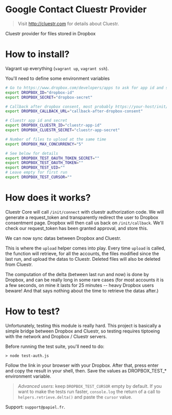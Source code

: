 # Google Contact Cluestr Provider
> Visit http://cluestr.com for details about Cluestr.

Cluestr provider for files stored in Dropbox

# How to install?
Vagrant up everything (`vagrant up`, `vagrant ssh`).

You'll need to define some environment variables

```bash
# Go to https://www.dropbox.com/developers/apps to ask for app id and secret
export DROPBOX_ID="dropbox-id"
export DROPBOX_SECRET="dropbox-secret"

# Callback after dropbox consent, most probably https://your-host/init/callback
export DROPBOX_CALLBACK_URL="callback-after-dropbox-consent"

# Cluestr app id and secret
export DROPBOX_CLUESTR_ID="cluestr-app-id"
export DROPBOX_CLUESTR_SECRET="cluestr-app-secret"

# Number of files to upload at the same time
export DROPBOX_MAX_CONCURRENCY="5"

# See below for details
export DROPBOX_TEST_OAUTH_TOKEN_SECRET=""
export DROPBOX_TEST_OAUTH_TOKEN=""
export DROPBOX_TEST_UID=""
# Leave empty for first run
export DROPBOX_TEST_CURSOR=""
```

# How does it works?
Cluestr Core will call `/init/connect` with cluestr authorization code. We will generate a request_token and transparently redirect the user to Dropbox consentment page.
Dropbox will then call us back on `/init/callback`. We'll check our request_token has been granted approval, and store this.

We can now sync datas between Dropbox and Cluestr.

This is where the `upload` helper comes into play.
Every time `upload` is called, the function will retrieve, for all the accounts, the files modified since the last run, and upload the datas to Cluestr.
Deleted files will also be deleted from Cluestr.

The computation of the delta (between last run and now) is done by Dropbox, and can be really long in some rare cases (for most accounts it is a few seconds, on mine it lasts for 25 minutes -- heavy Dropbox users beware! And that says nothing about the time to retrieve the datas after.)

# How to test?
Unfortunately, testing this module is really hard.
This project is basically a simple bridge between Dropbox and Cluestr, so testing requires tiptoeing with the network and Dropbox / Cluestr servers.

Before running the test suite, you'll need to do:

```
> node test-auth.js
```

Follow the link in your browser with your Dropbox.
After that, press enter and copy the result in your shell, then. Save the values as DROPBOX_TEST_* environment variable.

> *Advanced users*: keep `DROPBOX_TEST_CURSOR` empty by default. If you want to make the tests run faster, `console.log` the return of a call to `helpers.retrieve.delta()` and paste the `cursor` value.

Support: `support@papiel.fr`.
